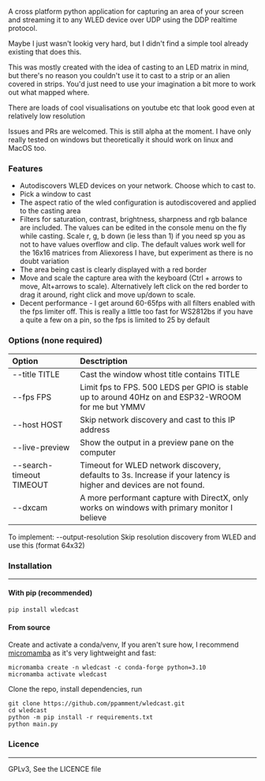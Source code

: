A cross platform python application for capturing an area of your screen and streaming it to any WLED device over UDP using the DDP realtime protocol.

Maybe I just wasn't lookig very hard, but I didn't find a simple tool already existing that does this.

This was mostly created with the idea of casting to an LED matrix in mind, but there's no reason you couldn't use it to cast to a strip or an alien covered in strips. 
You'd just need to use your imagination a bit more to work out what mapped where.

There are loads of cool visualisations on youtube etc that look good even at relatively low resolution

Issues and PRs are welcomed. This is still alpha at the moment. I have only really tested on windows but theoretically it should work on linux and MacOS too.

### Features
- Autodiscovers WLED devices on your network. Choose which to cast to.
- Pick a window to cast
- The aspect ratio of the wled configuration is autodiscovered and applied to the casting area
- Filters for saturation, contrast, brightness, sharpness and rgb balance are included. The values can be edited in the console menu on the fly while casting.
  Scale r, g, b down (ie less than 1) if you need sp you as not to have values overflow and clip. The default values work well for the 16x16 matrices from Aliexoress I have, but experiment as there is no doubt variation
- The area being cast is clearly displayed with a red border
- Move and scale the capture area with the keyboard  (Ctrl + arrows to move, Alt+arrows to scale). Alternatively left click on the red border to drag it around, right click and move up/down to scale.
- Decent performance - I get around 60-65fps with all filters enabled with the fps limiter off. This is really a little too fast for WS2812bs if you have a quite a few on a pin, so the fps is limited to 25 by default

### Options (none required)
| Option                   | Desctription                                                                                                      |
|:-------------------------|:------------------------------------------------------------------------------------------------------------------|
| --title TITLE            | Cast the window whost title contains TITLE                                                                        |
| --fps FPS                | Limit fps to FPS. 500 LEDS per GPIO is stable up to around 40Hz on and ESP32-WROOM for me but YMMV                |
| --host HOST              | Skip network discovery and cast to this IP address                                                                |
| --live-preview           | Show the output in a preview pane on the computer                                                                 |
| --search-timeout TIMEOUT | Timeout for WLED network discovery, defaults to 3s. Increase if your latency is higher and devices are not found. |
| --dxcam                  | A more performant capture with DirectX, only works on windows with primary monitor I believe                      |

To implement:
--output-resolution     Skip resolution discovery from WLED and use this (format 64x32)
### Installation
______
#### With pip (recommended)
```shell
pip install wledcast
```
#### From source
Create and activate a conda/venv, If you aren't sure how, I recommend [micromamba](https://mamba.readthedocs.io/en/latest/installation/micromamba-installation.html)  as it's very lightweight and fast:
```shell
micromamba create -n wledcast -c conda-forge python=3.10
micromamba activate wledcast
```


Clone the repo, install dependencies, run
```
git clone https://github.com/ppamment/wledcast.git
cd wledcast
python -m pip install -r requirements.txt
python main.py
```

### Licence
______
GPLv3, See the LICENCE file
